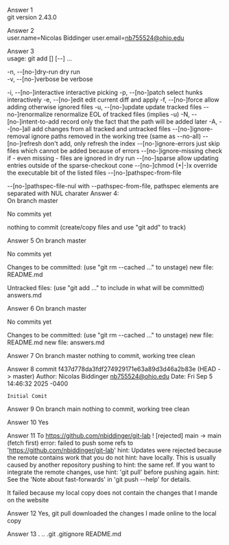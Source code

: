 Answer 1    
git version 2.43.0

Answer 2    
user.name=Nicolas Biddinger
user.email=nb755524@ohio.edu
            
Answer 3    
usage: git add [<options>] [--] <pathspec>...

-n, --[no-]dry-run    dry run  
-v, --[no-]verbose    be verbose

-i, --[no-]interactive
                          interactive picking
-p, --[no-]patch      select hunks interactively
-e, --[no-]edit       edit current diff and apply
-f, --[no-]force      allow adding otherwise ignored files
-u, --[no-]update     update tracked files
--no-]renormalize    renormalize EOL of tracked files (implies -u)
-N, --[no-]intent-to-add
	record only the fact that the path will be added later
-A, --[no-]all        add changes from all tracked and untracked files
--[no-]ignore-removal ignore paths removed in the working tree (same as --no-all)
--[no-]refresh        don't add, only refresh the index
--[no-]ignore-errors  just skip files which cannot be added because of errors
--[no-]ignore-missing check if - even missing - files are ignored in dry run
--[no-]sparse         allow updating entries outside of the sparse-checkout cone
--[no-]chmod (+|-)x   override the executable bit of the listed files
--[no-]pathspec-from-file <file>

--[no-]pathspec-file-nul
		with --pathspec-from-file, pathspec elements are separated with NUL charater
Answer 4:    
On branch master

No commits yet

nothing to commit (create/copy files and use "git add" to track)
            
Answer 5
On branch master

No commits yet

Changes to be committed:
  (use "git rm --cached <file>..." to unstage)
	new file:   README.md

Untracked files:
  (use "git add <file>..." to include in what will be committed)
	answers.md

Answer 6
On branch master

No commits yet

Changes to be committed:
  (use "git rm --cached <file>..." to unstage)
	new file:   README.md
	new file:   answers.md

Answer 7
On branch master
nothing to commit, working tree clean

Answer 8
commit f437d778da3fdf274929171e63a89d3d46a2b83e (HEAD -> master)
Author: Nicolas Biddinger <nb755524@ohio.edu>
Date:   Fri Sep 5 14:46:32 2025 -0400

    Initial Comit

Answer 9
On branch main
nothing to commit, working tree clean

Answer 10
Yes

Answer 11
To https://github.com/nbiddinger/git-lab
 ! [rejected]        main -> main (fetch first)
error: failed to push some refs to 'https://github.com/nbiddinger/git-lab'
hint: Updates were rejected because the remote contains work that you do not
hint: have locally. This is usually caused by another repository pushing to
hint: the same ref. If you want to integrate the remote changes, use
hint: 'git pull' before pushing again.
hint: See the 'Note about fast-forwards' in 'git push --help' for details.

It failed because my local copy does not contain the changes that I mande on the website

Answer 12
Yes, git pull downloaded the changes I made online to the local copy

Answer 13
.  ..  .git  .gitignore  README.md

